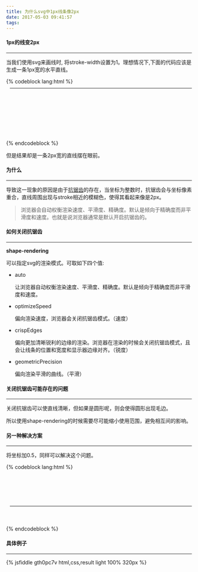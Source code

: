 ```yaml
---
title: 为什么svg中1px线条像2px
date: 2017-05-03 09:41:57
tags:
---
```

#### 1px的线变2px

---

当我们使用svg来画线时, 将stroke-width设置为1。理想情况下,下面的代码应该是生成一条1px宽的水平直线。

{% codeblock lang:html %}
<svg style="width:100%;">
    <line y2="10" y1="10" x2="100%" x1="10" stroke-width=1 stroke=#111 />
</svg>
{% endcodeblock %}

但是结果却是一条2px宽的直线摆在眼前。

#### 为什么

---

导致这一现象的原因是由于[抗锯齿](http://baike.baidu.com/link?url=Q84kci79JfLL2OqPJPluyu_nQ4MkQf9S0k5gsy9stFEeLnSYvxRPfQUtBCTir9v9Ukm6KUOcGD-_LY5ngbYFK7EfD7PSjwbzNx9juxmPekRNkz_o0Ya_gNuJoyjsB1W5)的存在，当坐标为整数时，抗锯齿会与坐标像素重合，直线周围出现与stroke相近的模糊色，使得其看起来像是2px。

> 浏览器会自动权衡渲染速度、平滑度、精确度。默认是倾向于精确度而非平滑度和速度。也就是说浏览器通常是默认开启抗锯齿的。

#### 如何关闭抗锯齿

---

  **shape-rendering**
  
  可以指定svg的渲染模式。可取如下四个值:
  
- auto
  
  让浏览器自动权衡渲染速度、平滑度、精确度。默认是倾向于精确度而非平滑度和速度。

- optimizeSpeed

  偏向渲染速度，浏览器会关闭抗锯齿模式。（速度）

- crispEdges

  偏向更加清晰锐利的边缘的渲染。浏览器在渲染的时候会关闭抗锯齿模式，且会让线条的位置和宽度和显示器边缘对齐。（锐度）

- geometricPrecision

  偏向渲染平滑的曲线。（平滑）

#### 关闭抗锯齿可能存在的问题

---

关闭抗锯齿可以使直线清晰，但如果是圆形呢，则会使得圆形出现毛边。

所以使用shape-rendering的时候需要尽可能缩小使用范围，避免相互间的影响。

#### 另一种解决方案

---

将坐标加0.5，同样可以解决这个问题。

{% codeblock lang:html %}
<svg style="width:100%;">
    <line y2="97.5" y1="97.5" x2="100%" x1="10" stroke-width=1 stroke=#111 />
</svg>
{% endcodeblock %}

#### 具体例子

---

{% jsfiddle gth0pc7v html,css,result light 100% 320px %}
